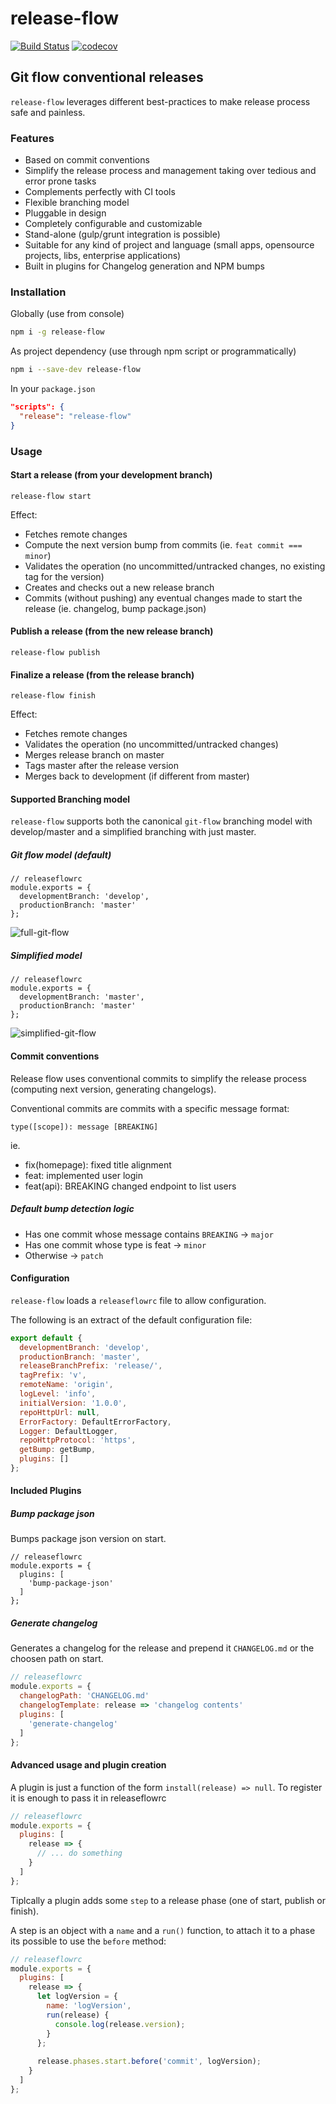 # release-flow

[![Build Status](https://travis-ci.org/mcasimir/release-flow.svg?branch=master)](https://travis-ci.org/mcasimir/release-flow) [![codecov](https://codecov.io/gh/mcasimir/release-flow/branch/master/graph/badge.svg)](https://codecov.io/gh/mcasimir/release-flow)

## Git flow conventional releases

`release-flow` leverages different best-practices to make release process safe and painless.

### Features

- Based on commit conventions
- Simplify the release process and management taking over tedious and error prone tasks
- Complements perfectly with CI tools
- Flexible branching model
- Pluggable in design
- Completely configurable and customizable
- Stand-alone (gulp/grunt integration is possible)
- Suitable for any kind of project and language (small apps, opensource projects, libs, enterprise applications)
- Built in plugins for Changelog generation and NPM bumps

### Installation

Globally (use from console)

``` sh
npm i -g release-flow
```

As project dependency (use through npm script or programmatically)

``` sh
npm i --save-dev release-flow
```

In your `package.json`

``` json
"scripts": {
  "release": "release-flow"
}
```

### Usage

#### Start a release (from your development branch)

```
release-flow start
```

Effect:

- Fetches remote changes
- Compute the next version bump from commits (ie. `feat commit === minor`)
- Validates the operation (no uncommitted/untracked changes, no existing tag for the version)
- Creates and checks out a new release branch
- Commits (without pushing) any eventual changes made to start the release (ie. changelog, bump package.json)

#### Publish a release (from the new release branch)

```
release-flow publish
```

#### Finalize a release (from the release branch)

```
release-flow finish
```

Effect:

- Fetches remote changes
- Validates the operation (no uncommitted/untracked changes)
- Merges release branch on master
- Tags master after the release version
- Merges back to development (if different from master)

#### Supported Branching model

`release-flow` supports both the canonical `git-flow` branching model with develop/master and a
simplified branching with just master.

##### Git flow model (default)

```
// releaseflowrc
module.exports = {
  developmentBranch: 'develop',
  productionBranch: 'master'
};
```

![full-git-flow](https://github.com/mcasimir/release-flow/raw/master/docs/assets/full-git-flow.png)

##### Simplified model

```
// releaseflowrc
module.exports = {
  developmentBranch: 'master',
  productionBranch: 'master'
};
```

![simplified-git-flow](https://github.com/mcasimir/release-flow/raw/master/docs/assets/simplified.png)

#### Commit conventions

Release flow uses conventional commits to simplify the release process (computing next version, generating changelogs).

Conventional commits are commits with a specific message format:

```
type([scope]): message [BREAKING]
```

ie.

- fix(homepage): fixed title alignment
- feat: implemented user login
- feat(api): BREAKING changed endpoint to list users

##### Default bump detection logic

- Has one commit whose message contains `BREAKING` &rarr; `major`
- Has one commit whose type is feat &rarr; `minor`
- Otherwise &rarr; `patch`

#### Configuration

`release-flow` loads a `releaseflowrc` file to allow configuration.

The following is an extract of the default configuration file:

``` js
export default {
  developmentBranch: 'develop',
  productionBranch: 'master',
  releaseBranchPrefix: 'release/',
  tagPrefix: 'v',
  remoteName: 'origin',
  logLevel: 'info',
  initialVersion: '1.0.0',
  repoHttpUrl: null,
  ErrorFactory: DefaultErrorFactory,
  Logger: DefaultLogger,
  repoHttpProtocol: 'https',
  getBump: getBump,
  plugins: []
};
```

#### Included Plugins

##### Bump package json

Bumps package json version on start.

```
// releaseflowrc
module.exports = {
  plugins: [
    'bump-package-json'
  ]
};
```

##### Generate changelog

Generates a changelog for the release and prepend it `CHANGELOG.md` or the choosen path on start.

``` js
// releaseflowrc
module.exports = {
  changelogPath: 'CHANGELOG.md'
  changelogTemplate: release => 'changelog contents'
  plugins: [
    'generate-changelog'
  ]
};
```

#### Advanced usage and plugin creation

A plugin is just a function of the form `install(release) => null`. To register it is enough to pass it in releaseflowrc

``` js
// releaseflowrc
module.exports = {
  plugins: [
    release => {
      // ... do something    
    }
  ]
};
```

Tiplcally a plugin adds some `step` to a release phase (one of start, publish or finish).

A step is an object with a `name` and a `run()` function, to attach it to a phase its possible to use the `before` method:

``` js
// releaseflowrc
module.exports = {
  plugins: [
    release => {
      let logVersion = {
        name: 'logVersion',
        run(release) {
          console.log(release.version);
        }
      };
      
      release.phases.start.before('commit', logVersion);
    }
  ]
};
```


